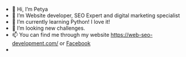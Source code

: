 - 👋 Hi, I’m Petya
- 👀 I’m Website developer, SEO Expert and digital marketing specialist
- 🌱 I’m currently learning Python! I love it!
- 💞️ I’m looking new challenges.
- 📫 You can find me through my website https://web-seo-development.com/ or [Facebook](https://www.facebook.com/profile.php?id=100009234741413) 
- 

<!---
raste9/raste9 is a ✨ special ✨ repository because its `README.md` (this file) appears on your GitHub profile.
You can click the Preview link to take a look at your changes.
--->
